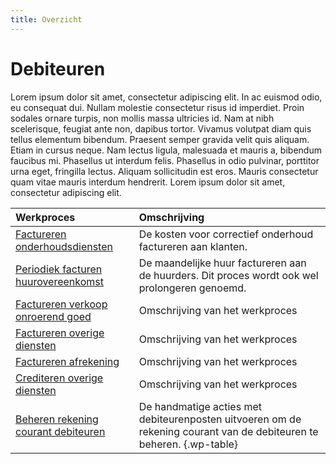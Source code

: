 ```yaml
---
title: Overzicht
---
```


# Debiteuren

Lorem ipsum dolor sit amet, consectetur adipiscing elit. In ac euismod odio, eu consequat dui. Nullam molestie consectetur risus id imperdiet. Proin sodales ornare turpis, non mollis massa ultricies id. Nam at nibh scelerisque, feugiat ante non, dapibus tortor. Vivamus volutpat diam quis tellus elementum bibendum. Praesent semper gravida velit quis aliquam. Etiam in cursus neque. Nam lectus ligula, malesuada et mauris a, bibendum faucibus mi. Phasellus ut interdum felis. Phasellus in odio pulvinar, porttitor urna eget, fringilla lectus. Aliquam sollicitudin est eros. Mauris consectetur quam vitae mauris interdum hendrerit. Lorem ipsum dolor sit amet, consectetur adipiscing elit.

Werkproces | Omschrijving
:--- | :---
[Factureren onderhoudsdiensten](factureren-onderhoudsdiensten.md) | De kosten voor correctief onderhoud factureren aan klanten.
[Periodiek facturen huurovereenkomst](periodiek-facturen-huurovereenkomst.md) | De maandelijke huur factureren aan de huurders. Dit proces wordt ook wel prolongeren genoemd.
[Factureren verkoop onroerend goed](factureren-verkoop-onroerend-goed.md) | Omschrijving van het werkproces
[Factureren overige diensten](factureren-overige-diensten.md) | Omschrijving van het werkproces
[Factureren afrekening](factureren-afrekening.md) | Omschrijving van het werkproces
[Crediteren overige diensten](crediteren-overige-diensten.md) | Omschrijving van het werkproces
[Beheren rekening courant debiteuren](beheren-rekening-courant-debiteuren.md) | De handmatige acties met debiteurenposten uitvoeren om de rekening courant van de debiteuren te beheren. {.wp-table}